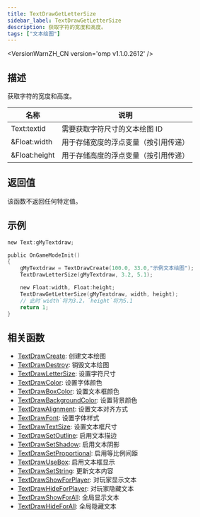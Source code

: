 ```yaml
---
title: TextDrawGetLetterSize
sidebar_label: TextDrawGetLetterSize
description: 获取字符的宽度和高度。
tags: ["文本绘图"]
---
```


<VersionWarnZH_CN version='omp v1.1.0.2612' />

## 描述

获取字符的宽度和高度。

| 名称          | 说明                                 |
| ------------- | ------------------------------------ |
| Text:textid   | 需要获取字符尺寸的文本绘图 ID        |
| &Float:width  | 用于存储宽度的浮点变量（按引用传递） |
| &Float:height | 用于存储高度的浮点变量（按引用传递） |

## 返回值

该函数不返回任何特定值。

## 示例

```c
new Text:gMyTextdraw;

public OnGameModeInit()
{
    gMyTextdraw = TextDrawCreate(100.0, 33.0,"示例文本绘图");
    TextDrawLetterSize(gMyTextdraw, 3.2, 5.1);

    new Float:width, Float:height;
    TextDrawGetLetterSize(gMyTextdraw, width, height);
    // 此时`width`将为3.2，`height`将为5.1
    return 1;
}
```

## 相关函数

- [TextDrawCreate](TextDrawCreate): 创建文本绘图
- [TextDrawDestroy](TextDrawDestroy): 销毁文本绘图
- [TextDrawLetterSize](TextDrawLetterSize): 设置字符尺寸
- [TextDrawColor](TextDrawColor): 设置字体颜色
- [TextDrawBoxColor](TextDrawBoxColor): 设置文本框颜色
- [TextDrawBackgroundColor](TextDrawBackgroundColor): 设置背景颜色
- [TextDrawAlignment](TextDrawAlignment): 设置文本对齐方式
- [TextDrawFont](TextDrawFont): 设置字体样式
- [TextDrawTextSize](TextDrawTextSize): 设置文本框尺寸
- [TextDrawSetOutline](TextDrawSetOutline): 启用文本描边
- [TextDrawSetShadow](TextDrawSetShadow): 启用文本阴影
- [TextDrawSetProportional](TextDrawSetProportional): 启用等比例间距
- [TextDrawUseBox](TextDrawUseBox): 启用文本框显示
- [TextDrawSetString](TextDrawSetString): 更新文本内容
- [TextDrawShowForPlayer](TextDrawShowForPlayer): 对玩家显示文本
- [TextDrawHideForPlayer](TextDrawHideForPlayer): 对玩家隐藏文本
- [TextDrawShowForAll](TextDrawShowForAll): 全局显示文本
- [TextDrawHideForAll](TextDrawHideForAll): 全局隐藏文本
